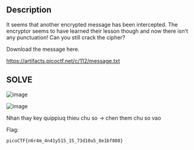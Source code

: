 ## Description

It seems that another encrypted message has been intercepted. The encryptor seems to have learned their lesson though and now there isn't any punctuation! Can you still crack the cipher?

Download the message here.

https://artifacts.picoctf.net/c/112/message.txt

## SOLVE

![image](https://github.com/user-attachments/assets/14e15116-dd94-4a3c-95c9-bda03c2dad35)

![image](https://github.com/user-attachments/assets/28d40109-e618-4d39-89f5-2809c21850cc)

Nhan thay key quippiuq thieu chu so -> chen them chu so vao

Flag:

` picoCTF{n6r4m_4n41y515_15_73d10u5_8e1bf808} `
